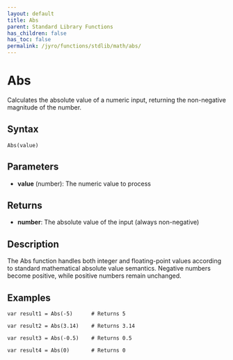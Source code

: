 ```yaml
---
layout: default
title: Abs
parent: Standard Library Functions
has_children: false
has_toc: false
permalink: /jyro/functions/stdlib/math/abs/
---
```


# Abs

Calculates the absolute value of a numeric input, returning the non-negative magnitude of the number.

## Syntax

```jyro
Abs(value)
```

## Parameters

- **value** (number): The numeric value to process

## Returns

- **number**: The absolute value of the input (always non-negative)

## Description

The Abs function handles both integer and floating-point values according to standard mathematical absolute value semantics. Negative numbers become positive, while positive numbers remain unchanged.

## Examples

```jyro
var result1 = Abs(-5)      # Returns 5
```

```jyro
var result2 = Abs(3.14)    # Returns 3.14
```

```jyro
var result3 = Abs(-0.5)    # Returns 0.5
```

```jyro
var result4 = Abs(0)       # Returns 0
```